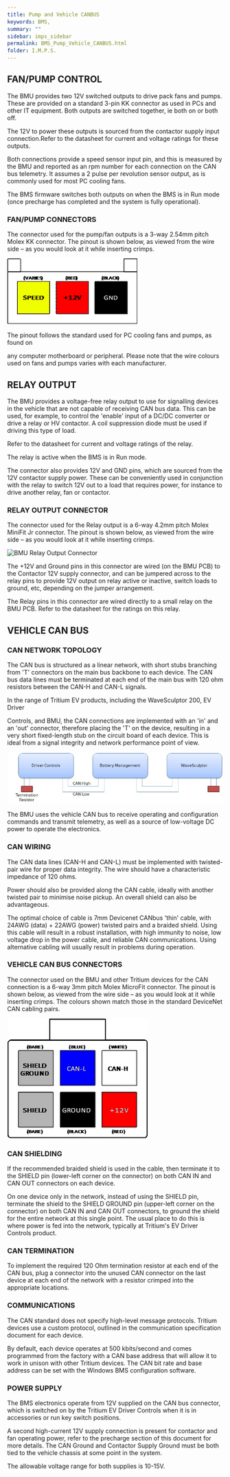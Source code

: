 ```yaml
---
title: Pump and Vehicle CANBUS
keywords: BMS, 
summary: ""
sidebar: imps_sidebar
permalink: BMS_Pump_Vehicle_CANBUS.html
folder: I.M.P.S.
---
```


## FAN/PUMP CONTROL
The BMU provides two 12V switched outputs to drive pack fans and pumps. These are provided on a standard 3-pin KK connector as used in PCs and other IT equipment.  Both outputs are switched together, ie both on or both off.

The 12V to power these outputs is sourced from the contactor supply input connection.Refer to the datasheet for current and voltage ratings for these outputs.

Both connections provide a speed sensor input pin, and this is measured by the BMU and reported as an rpm number for each connection on the CAN bus telemetry.  It assumes a 2 pulse per revolution sensor output, as is commonly used for most PC cooling fans.

The BMS firmware switches both outputs on when the BMS is in Run mode (once precharge has completed and the system is fully operational).

### FAN/PUMP CONNECTORS
The connector used for the pump/fan outputs is a 3-way 2.54mm pitch Molex KK connector.  The pinout is shown below, as viewed from the wire side – as you would look at it while inserting crimps. 

![BMU Fan Connectors](/images/IMPS_BMU_Fan_Connectors.gif)

The pinout follows the standard used for PC cooling fans and pumps, as found on

any computer motherboard or peripheral.  Please note that the wire colours used on fans and pumps varies with each manufacturer.

## RELAY OUTPUT
The BMU provides a voltage-free relay output to use for signalling devices in the vehicle that are not capable of receiving CAN bus data.  This can be used, for example, to control the 'enable' input of a DC/DC converter or drive a relay or HV contactor.   A coil suppression diode must be used if driving this type of load.

Refer to the datasheet for current and voltage ratings of the relay.

The relay is active when the BMS is in Run mode. 

The connector also provides 12V and GND pins, which are sourced from the 12V contactor supply power.  These can be conveniently used in conjunction with the relay to switch 12V out to a load that requires power, for instance to drive another relay, fan or contactor.

### RELAY OUTPUT CONNECTOR
The connector used for the Relay output is a 6-way 4.2mm pitch Molex MiniFit Jr connector.  The pinout is shown below, as viewed from the wire side – as you would look at it while inserting crimps. 

![BMU Relay Output Connector](IMPS_BMU_Relay_Output_Connector.gif)

The +12V and Ground pins in this connector are wired (on the BMU PCB) to the Contactor 12V supply connector, and can be jumpered across to the relay pins to provide 12V output on relay active or inactive, switch loads to ground, etc, depending on the jumper arrangement.

The Relay pins in this connector are wired directly to a small relay on the BMU PCB.  Refer to the datasheet for the ratings on this relay.

## VEHICLE CAN BUS
### CAN NETWORK TOPOLOGY
The CAN bus is structured as a linear network, with short stubs branching from 'T' connectors on the main bus backbone to each device.  The CAN bus data lines must be terminated at each end of the main bus with 120 ohm resistors between the CAN-H and CAN-L signals.

In the range of Tritium EV products, including the WaveSculptor 200, EV Driver

Controls, and BMU, the CAN connections are implemented with an 'in' and an 'out' connector, therefore placing the 'T' on the device, resulting in a very short fixed-length stub on the circuit board of each device.  This is ideal from a signal integrity and network performance point of view.

![BMU Vechicle CAN BUS Topology](/images/IMPS_BMU_Vechicle_CAN_BUS_Topology.jpg)

The BMU uses the vehicle CAN bus to receive operating and configuration commands and transmit telemetry, as well as a source of low-voltage DC power to operate the electronics.

### CAN WIRING
The CAN data lines (CAN-H and CAN-L) must be implemented with twisted-pair wire for proper data integrity.  The wire should have a characteristic impedance of 120 ohms. 

Power should also be provided along the CAN cable, ideally with another twisted pair to minimise noise pickup.  An overall shield can also be advantageous. 

The optimal choice of cable is 7mm Devicenet CANbus 'thin' cable, with 24AWG (data) + 22AWG (power) twisted pairs and a braided shield.  Using this cable will result in a robust installation, with high immunity to noise, low voltage drop in the power cable, and reliable CAN communications.  Using alternative cabling will usually result in problems during operation.

### VEHICLE CAN BUS CONNECTORS
The connector used on the BMU and other Tritium devices for the CAN connection is a 6-way 3mm pitch Molex MicroFit connector.  The pinout is shown below, as viewed from the wire side – as you would look at it while inserting crimps.  The colours shown match those in the standard DeviceNet CAN cabling pairs.

![BMU Vehicle CanBUS Connectors](/images/IMPS_BMU_Vehicle_CAN_BUS_Connectors.gif)

### CAN SHIELDING
If the recommended braided shield is used in the cable, then terminate it to the SHIELD pin (lower-left corner on the connector) on both CAN IN and CAN OUT connectors on each device. 

On one device only in the network, instead of using the SHIELD pin, terminate the shield to the SHIELD GROUND pin (upper-left corner on the connector) on both CAN IN and CAN OUT connectors, to ground the shield for the entire network at this single point.  The usual place to do this is where power is fed into the network, typically at Tritium's EV Driver Controls product.

### CAN TERMINATION
To implement the required 120 Ohm termination resistor at each end of the CAN bus, plug a connector into the unused CAN connector on the last device at each end of the network with a resistor crimped into the appropriate locations.

### COMMUNICATIONS
The CAN standard does not specify high-level message protocols. Tritium devices use a custom protocol, outlined in the communication specification document for each device.

By default, each device operates at 500 kbits/second and comes programmed from the factory with a CAN base address that will allow it to work in unison with other Tritium devices. The CAN bit rate and base address can be set with the Windows BMS configuration software.

### POWER SUPPLY
The BMS electronics operate from 12V supplied on the CAN bus connector, which is switched on by the Tritium EV Driver Controls when it is in accessories or run key switch positions. 

A second high-current 12V supply connection is present for contactor and fan operating power, refer to the precharge section of this document for more details.  The CAN Ground and Contactor Supply Ground must be both tied to the vehicle chassis at some point in the system.

The allowable voltage range for both supplies is 10-15V.
